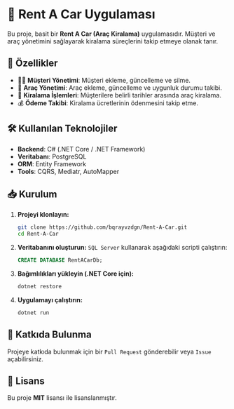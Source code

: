 # 🚗 Rent A Car Uygulaması

Bu proje, basit bir **Rent A Car (Araç Kiralama)** uygulamasıdır. Müşteri ve araç yönetimini sağlayarak kiralama süreçlerini takip etmeye olanak tanır.

## 📌 Özellikler
- 🧑‍💼 **Müşteri Yönetimi**: Müşteri ekleme, güncelleme ve silme.
- 🚙 **Araç Yönetimi**: Araç ekleme, güncelleme ve uygunluk durumu takibi.
- 📆 **Kiralama İşlemleri**: Müşterilere belirli tarihler arasında araç kiralama.
- 💰 **Ödeme Takibi**: Kiralama ücretlerinin ödenmesini takip etme.

## 🛠️ Kullanılan Teknolojiler
- **Backend**: C# (.NET Core / .NET Framework)
- **Veritabanı**: PostgreSQL
- **ORM**: Entity Framework
- **Tools**: CQRS, Mediatr, AutoMapper

## 📥 Kurulum
1. **Projeyi klonlayın:**
   ```sh
   git clone https://github.com/bqrayvzdgn/Rent-A-Car.git
   cd Rent-A-Car
   ```
2. **Veritabanını oluşturun:**
   `SQL Server` kullanarak aşağıdaki scripti çalıştırın:
   ```sql
   CREATE DATABASE RentACarDb;
   ```
3. **Bağımlılıkları yükleyin (.NET Core için):**
   ```sh
   dotnet restore
   ```
4. **Uygulamayı çalıştırın:**
   ```sh
   dotnet run
   ```

## 🤝 Katkıda Bulunma
Projeye katkıda bulunmak için bir `Pull Request` gönderebilir veya `Issue` açabilirsiniz.

## 📄 Lisans
Bu proje **MIT** lisansı ile lisanslanmıştır.
